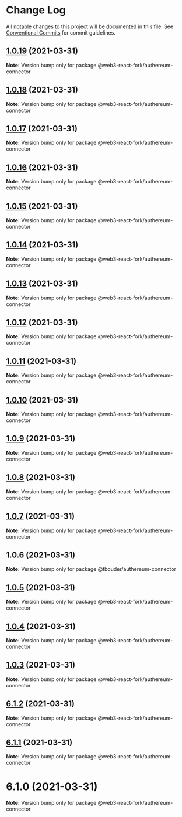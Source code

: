# Change Log

All notable changes to this project will be documented in this file.
See [Conventional Commits](https://conventionalcommits.org) for commit guidelines.

## [1.0.19](https://github.com/TBouder/web3-react-fork/compare/@web3-react-fork/authereum-connector@1.0.18...@web3-react-fork/authereum-connector@1.0.19) (2021-03-31)

**Note:** Version bump only for package @web3-react-fork/authereum-connector





## [1.0.18](https://github.com/TBouder/web3-react-fork/compare/@web3-react-fork/authereum-connector@1.0.17...@web3-react-fork/authereum-connector@1.0.18) (2021-03-31)

**Note:** Version bump only for package @web3-react-fork/authereum-connector





## [1.0.17](https://github.com/TBouder/web3-react-fork/compare/@web3-react-fork/authereum-connector@1.0.16...@web3-react-fork/authereum-connector@1.0.17) (2021-03-31)

**Note:** Version bump only for package @web3-react-fork/authereum-connector





## [1.0.16](https://github.com/TBouder/web3-react-fork/compare/@web3-react-fork/authereum-connector@1.0.15...@web3-react-fork/authereum-connector@1.0.16) (2021-03-31)

**Note:** Version bump only for package @web3-react-fork/authereum-connector





## [1.0.15](https://github.com/TBouder/web3-react-fork/compare/@web3-react-fork/authereum-connector@1.0.14...@web3-react-fork/authereum-connector@1.0.15) (2021-03-31)

**Note:** Version bump only for package @web3-react-fork/authereum-connector





## [1.0.14](https://github.com/TBouder/web3-react-fork/compare/@web3-react-fork/authereum-connector@1.0.13...@web3-react-fork/authereum-connector@1.0.14) (2021-03-31)

**Note:** Version bump only for package @web3-react-fork/authereum-connector





## [1.0.13](https://github.com/TBouder/web3-react-fork/compare/@web3-react-fork/authereum-connector@1.0.12...@web3-react-fork/authereum-connector@1.0.13) (2021-03-31)

**Note:** Version bump only for package @web3-react-fork/authereum-connector





## [1.0.12](https://github.com/TBouder/web3-react-fork/compare/@web3-react-fork/authereum-connector@1.0.11...@web3-react-fork/authereum-connector@1.0.12) (2021-03-31)

**Note:** Version bump only for package @web3-react-fork/authereum-connector





## [1.0.11](https://github.com/TBouder/web3-react-fork/compare/@web3-react-fork/authereum-connector@1.0.10...@web3-react-fork/authereum-connector@1.0.11) (2021-03-31)

**Note:** Version bump only for package @web3-react-fork/authereum-connector





## [1.0.10](https://github.com/TBouder/web3-react-fork/compare/@web3-react-fork/authereum-connector@1.0.9...@web3-react-fork/authereum-connector@1.0.10) (2021-03-31)

**Note:** Version bump only for package @web3-react-fork/authereum-connector





## [1.0.9](https://github.com/TBouder/web3-react-fork/compare/@web3-react-fork/authereum-connector@1.0.8...@web3-react-fork/authereum-connector@1.0.9) (2021-03-31)

**Note:** Version bump only for package @web3-react-fork/authereum-connector





## [1.0.8](https://github.com/TBouder/web3-react-fork/compare/@web3-react-fork/authereum-connector@1.0.7...@web3-react-fork/authereum-connector@1.0.8) (2021-03-31)

**Note:** Version bump only for package @web3-react-fork/authereum-connector





## [1.0.7](https://github.com/TBouder/web3-react-fork/compare/@web3-react-fork/authereum-connector@1.0.5...@web3-react-fork/authereum-connector@1.0.7) (2021-03-31)

**Note:** Version bump only for package @web3-react-fork/authereum-connector





## 1.0.6 (2021-03-31)

**Note:** Version bump only for package @tbouder/authereum-connector





## [1.0.5](https://github.com/TBouder/web3-react-fork/compare/@web3-react-fork/authereum-connector@1.0.4...@web3-react-fork/authereum-connector@1.0.5) (2021-03-31)

**Note:** Version bump only for package @web3-react-fork/authereum-connector





## [1.0.4](https://github.com/TBouder/web3-react-fork/compare/@web3-react-fork/authereum-connector@1.0.3...@web3-react-fork/authereum-connector@1.0.4) (2021-03-31)

**Note:** Version bump only for package @web3-react-fork/authereum-connector





## [1.0.3](https://github.com/TBouder/web3-react-fork/compare/@web3-react-fork/authereum-connector@6.1.2...@web3-react-fork/authereum-connector@1.0.3) (2021-03-31)

**Note:** Version bump only for package @web3-react-fork/authereum-connector





## [6.1.2](https://github.com/TBouder/web3-react-fork/compare/@web3-react-fork/authereum-connector@6.1.1...@web3-react-fork/authereum-connector@6.1.2) (2021-03-31)

**Note:** Version bump only for package @web3-react-fork/authereum-connector





## [6.1.1](https://github.com/TBouder/web3-react-fork/compare/@web3-react-fork/authereum-connector@6.1.0...@web3-react-fork/authereum-connector@6.1.1) (2021-03-31)

**Note:** Version bump only for package @web3-react-fork/authereum-connector





# 6.1.0 (2021-03-31)

**Note:** Version bump only for package @web3-react-fork/authereum-connector
